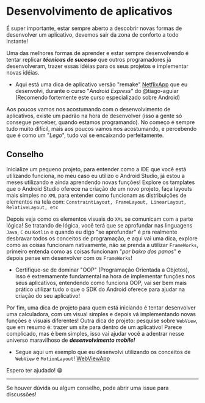 # Desenvolvimento de aplicativos
É super importante, estar sempre aberto a descobrir novas formas de desenvolver um aplicativo, devemos sair da zona de conforto a todo instante! 

Uma das melhores formas de aprender e estar sempre desenvolvendo é tentar replicar ***técnicas de sucesso*** que outros programadores já desenvolveram, trazer essas idéias para os seus projetos e implementar novas idéias.

* Aqui está uma dica de aplicativo versão "remake" [NetflixApp](https://github.com/felipeferreira-dev/NetflixApp) que eu desenvolvi, durante o curso "*Android Express*" do @tiago-aguiar (Recomendo fortemente este curso especializado sobre Android)

Aos poucos vamos nos acostumando com o desenvolvimento de aplicativos, existe um padrão na hora de desenvolver (isso a gente só consegue perceber, quando estamos programando).
No começo é sempre tudo muito difícil, mais aos poucos vamos nos acostumando, e percebendo que é como um "*Lego*", tudo vai se encaixando perfeitamente.

## Conselho
Inicialize um pequeno projeto, para entender como a IDE que você está utilizando funciona, no meu caso eu utilizo o Android Studio, já estou a meses utilizando e ainda aprendendo novas funções!
Explore os tamplates que o Android Studio oferece na criação de um novo projeto, faça layouts mais simples no ```XML``` para entender como funcionam as distribuições de elementos na tela com:
```ConstraintLayout, FrameLayout, LinearLayout, RelativeLayout, etc```

Depois veja como os elementos visuais do ```XML``` se comunicam com a parte lógica! Se tratando de lógica, você terá que se aprofundar nas linguagens ```Java```, ```C``` ou ```Kotlin``` e quando eu digo "se aprofundar" é pra realmente desbravar todos os conceitos de programação, e aqui vai uma dica, explore como as coisas funcionam nativamente, não se prenda a utilizar ```FrameWorks```, primeiro entenda como as coisas funcionam "*por baixo dos panos*" e depois pense em desenvolver com os ```FrameWorks```! 

* Certifique-se de dominar "OOP" (Programação Orientada a Objetos), isso é extremamente fundamental na hora de implementar funções nos seus aplicativos, entendendo como funciona OOP, vai ser bem mais prático utilizar tudo o que o SDK do Android oferece para ajudar na criação do seu aplicativo!

Por fim, uma dica de projeto para quem está iniciando é tentar desenvolver uma calculadora, com um visual simples e depois vá implementando novas funções e visuais diferentes!
Outra dica de projeto: pesquise sobre ```WebView```, que em resumo é: trazer um site para dentro de um aplicativo! Parece complicado, mas é bem simples, isso vai ajudar você a adentrar nesse universo maravilhoso de ***desenvolvimento mobile!***

* Segue aqui um exemplo que eu desenvolvi utilizando os conceitos de ```WebView``` e ```MotionLayout```! [WebViewApp](https://github.com/felipeferreira-dev/WebViewApp)

Espero ter ajudado! 😁
***
Se houver dúvida ou algum conselho, pode abrir uma issue para discussões!
